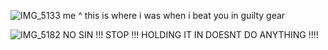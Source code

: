 
![IMG_5133](https://github.com/user-attachments/assets/809db563-1d25-46c7-8d45-e0995be8540d)
me ^ this is where i was when i beat you in guilty gear

![IMG_5182](https://github.com/user-attachments/assets/a0cc0e0a-5fa7-43cd-9203-241c7ec7bc17)
NO SIN !!! STOP !!! HOLDING IT IN DOESNT DO ANYTHING !!!!
<!--
**sin-kiske/Sin-kiske** is a ✨ _special_ ✨ repository because its `README.md` (this file) appears on your GitHub profile.

Here are some ideas to get you started:

- 🔭 I’m currently working on ...
- 🌱 I’m currently learning ...
- 👯 I’m looking to collaborate on ...
- 🤔 I’m looking for help with ...
- 💬 Ask me about ...
- 📫 How to reach me: ...
- 😄 Pronouns: ...
- ⚡ Fun fact: ...
-->
